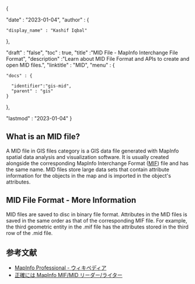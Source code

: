 {

  "date" : "2023-01-04",
  "author" : {

    "display_name" : "Kashif Iqbal"
  },


  "draft" : "false",
  "toc" : true,
  "title" :"MID File - MapInfo Interchange File Format",
  "description" :"Learn about MID File Format and APIs to create and open MID files.",
  "linktitle" : "MID",
  "menu" : {

    "docs" : {

      "identifier":"gis-mid",
      "parent" : "gis"
    }


  },


  "lastmod" : "2023-01-04"
}


## What is an MID file?

A MID file in GIS files category is a GIS data file generated with MapInfo spatial data analysis and visualization software. It is usually created alongside the corresponding MapInfo Interchange Format ([MIF](/ja/gis/mif/)) file and has the same name. MID files store large data sets that contain attribute information for the objects in the map and is imported in the object's attributes.


## MID File Format - More Information

MID files are saved to disc in binary file format. Attributes in the MID files is saved in the same order as that of the corresponding MIF file. For example, the third geometric entity in the .mif file has the attributes stored in the third row of the .mid file.


## 参考文献

* [MapInfo Professional - ウィキペディア](https://en.wikipedia.org/wiki/MapInfo_Professional)
* [正確には MapInfo MIF/MID リーダー/ライター](https://docs.safe.com/fme/html/FME_Desktop_Documentation/FME_ReadersWriters/mif/mif.htm)

